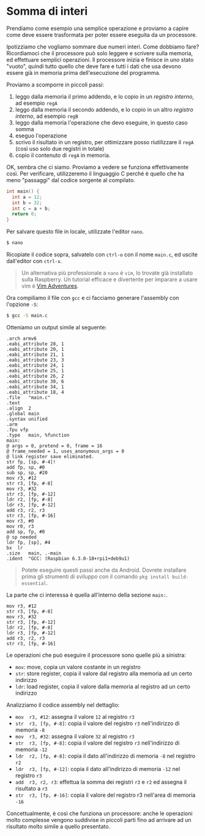# Somma di interi
Prendiamo come esempio una semplice operazione e proviamo a capire come deve essere trasformata
per poter essere eseguita da un processore.

Ipotizziamo che vogliamo sommare due numeri interi. Come dobbiamo fare? Ricordiamoci che il processore può solo leggere e scrivere sulla
memoria, ed effettuare semplici operazioni. Il processore inizia e finisce in uno stato "vuoto", quindi tutto quello che deve fare e tutti i dati che usa devono essere già in memoria prima dell'esecuzione del programma.

Proviamo a scomporre in piccoli passi:
1. leggo dalla memoria il primo addendo, e lo copio in un _registro interno_, ad esempio `regA`
1. leggo dalla memoria il secondo addendo, e lo copio in un altro _registro interno_, ad esempio `regB`
1. leggo dalla memoria l'operazione che devo eseguire, in questo caso somma
1. eseguo l'operazione
1. scrivo il risultato in un registro, per ottimizzare posso riutilizzare il `regA` (così uso solo due registri in totale)
1. copio il contenuto di `regA` in memoria.

OK, sembra che ci siamo. Proviamo a vedere se funziona effettivamente così. Per verificare,
utilizzeremo il linguaggio C perché è quello che ha meno "passaggi" dal codice sorgente al compilato.

```c
int main() {
  int a = 12;
  int b = 32;
  int c = a + b;
  return 0;
}
```

Per salvare questo file in locale, utilizzate l'editor `nano`.
```bash
$ nano
```

 Ricopiate il codice sopra, salvatelo con `ctrl-o` con il nome `main.c`, ed uscite dall'editor con `ctrl-x`.

> Un alternativa più professionale a `nano` è `vim`, lo trovate già installato sulla Raspberry. Un tutorial efficace e divertente per imparare a usare vim è [Vim Adventures](https://vim-adventures.com/).

Ora compiliamo il file con `gcc` e ci facciamo generare l'assembly con l'opzione `-S`:

```bash
$ gcc -S main.c
```

Otteniamo un output simile al seguente:

```text
.arch armv6
.eabi_attribute 28, 1
.eabi_attribute 20, 1
.eabi_attribute 21, 1
.eabi_attribute 23, 3
.eabi_attribute 24, 1
.eabi_attribute 25, 1
.eabi_attribute 26, 2
.eabi_attribute 30, 6
.eabi_attribute 34, 1
.eabi_attribute 18, 4
.file	"main.c"
.text
.align	2
.global	main
.syntax unified
.arm
.fpu vfp
.type	main, %function
main:
@ args = 0, pretend = 0, frame = 16
@ frame_needed = 1, uses_anonymous_args = 0
@ link register save eliminated.
str	fp, [sp, #-4]!
add	fp, sp, #0
sub	sp, sp, #20
mov	r3, #12
str	r3, [fp, #-8]
mov	r3, #32
str	r3, [fp, #-12]
ldr	r2, [fp, #-8]
ldr	r3, [fp, #-12]
add	r3, r2, r3
str	r3, [fp, #-16]
mov	r3, #0
mov	r0, r3
add	sp, fp, #0
@ sp needed
ldr	fp, [sp], #4
bx	lr
.size	main, .-main
.ident	"GCC: (Raspbian 6.3.0-18+rpi1+deb9u1)
```

> Potete eseguire questi passi anche da Android. Dovrete installare prima gli strumenti di sviluppo con il comando `pkg install build-essential`.

La parte che ci interessa è quella all'interno della sezione `main:`.
```text
mov	r3, #12
str	r3, [fp, #-8]
mov	r3, #32
str	r3, [fp, #-12]
ldr	r2, [fp, #-8]
ldr	r3, [fp, #-12]
add	r3, r2, r3
str	r3, [fp, #-16]
```
Le operazioni che può eseguire il processore sono quelle più a sinistra:
- `mov`: move, copia un valore costante in un registro
- `str`: store register, copia il valore dal registro alla memoria ad un certo indirizzo
- `ldr`: load register, copia il valore dalla memoria al registro ad un certo indirizzo

Analizziamo il codice assembly nel dettaglio:
- `mov	r3, #12`: assegna il valore `12` al registro `r3`
- `str	r3, [fp, #-8]`: copia il valore del registro `r3` nell'indirizzo di memoria `-8`
- `mov	r3, #32`: assegna il valore `32` al registro `r3`
- `str	r3, [fp, #-8]`: copia il valore del registro `r3` nell'indirizzo di memoria `-12`
- `ldr	r2, [fp, #-8]`: copia il dato all'indirizzo di memoria `-8` nel registro `r2`
- `ldr	r3, [fp, #-12]`: copia il dato all'indirizzo di memoria `-12` nel registro `r3`
- `add	r3, r2, r3`: effettua la somma dei registri `r3` e `r2` ed assegna il risultato a `r3`
- `str	r3, [fp, #-16]`: copia il valore del registro r3 nell'area di memoria `-16`

Concettualmente, è così che funziona un processore: anche le operazioni molto complesse vengono suddivise in piccoli parti
fino ad arrivare ad un risultato molto simile a quello presentato.
